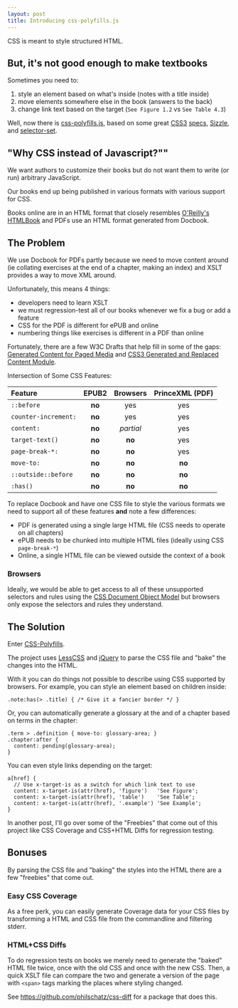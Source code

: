 ```yaml
---
layout: post
title: Introducing css-polyfills.js
---
```


CSS is meant to style structured HTML.

## But, it's not good enough to make textbooks

Sometimes you need to:

1. style an element based on what's inside (notes with a title inside)
2. move elements somewhere else in the book (answers to the back)
3. change link text based on the target (`See Figure 1.2` vs `See Table 4.3`)

Well, now there is [css-polyfills.js](/css-polyfills.js/), based on some great [CSS3](http://www.w3.org/TR/css3-content/) [specs](http://www.w3.org/TR/css3-gcpm/), [Sizzle](http://sizzlejs.com), and [selector-set](https://github.com/josh/selector-set).


## "Why CSS instead of Javascript?""

We want authors to customize their books but do not want them to write (or run) arbitrary JavaScript.

Our books end up being published in various formats with various support for CSS.

Books online are in an HTML format that closely resembles [O'Reilly's HTMLBook](https://github.com/oreillymedia/HTMLBook) and PDFs use an HTML format generated from Docbook.

## The Problem

We use Docbook for PDFs partly because we need to move content around (ie collating exercises at the end of a chapter, making an index) and XSLT provides a way to move XML around.

Unfortunately, this means 4 things:

- developers need to learn XSLT
- we must regression-test all of our books whenever we fix a bug or add a feature
- CSS for the PDF is different for ePUB and online
- numbering things like exercises is different in a PDF than online

Fortunately, there are a few W3C Drafts that help fill in some of the gaps: [Generated Content for Paged Media](http://www.w3.org/TR/css3-gcpm/) and [CSS3 Generated and Replaced Content Module](http://www.w3.org/TR/css3-content/).


Intersection of Some CSS Features:

| Feature              | EPUB2   | Browsers  | PrinceXML (PDF) |
| :------------------- | :-----: | :-------: | :-------------: |
| `::before`           | **no**  | yes       | yes             |
| `counter-increment:` | **no**  | yes       | yes             |
| `content:`           | **no**  | _partial_ | yes             |
| `target-text()`      | **no**  | **no**    | yes             |
| `page-break-*:`      | **no**  | **no**    | yes             |
| `move-to:`           | **no**  | **no**    | **no**          |
| `::outside::before`  | **no**  | **no**    | **no**          |
| `:has()`             | **no**  | **no**    | **no**          |

To replace Docbook and have one CSS file to style the various formats we need to support all of these features **and** note a few differences:

- PDF is generated using a single large HTML file (CSS needs to operate on all chapters)
- ePUB needs to be chunked into multiple HTML files (ideally using CSS `page-break-*`)
- Online, a single HTML file can be viewed outside the context of a book


### Browsers

Ideally, we would be able to get access to all of these unsupported selectors and rules using the [CSS Document Object Model](http://www.w3.org/TR/DOM-Level-2-Style/css.html) but browsers only expose the selectors and rules they understand.

## The Solution

Enter [CSS-Polyfills](/css-polyfills.js).

The project uses [LessCSS](http://lesscss.org) and [jQuery](http://jquery.org) to parse the CSS file and "bake" the changes into the HTML.

With it you can do things not possible to describe using CSS supported by browsers. For example, you can style an element based on children inside:

    .note:has(> .title) { /* Give it a fancier border */ }

Or, you can automatically generate a glossary at the and of a chapter based on terms in the chapter:

    .term > .definition { move-to: glossary-area; }
    .chapter:after {
      content: pending(glossary-area);
    }

You can even style links depending on the target:

    a[href] {
      // Use x-target-is as a switch for which link text to use
      content: x-target-is(attr(href), 'figure')   'See Figure';
      content: x-target-is(attr(href), 'table')    'See Table';
      content: x-target-is(attr(href), '.example') 'See Example';
    }

In another post, I'll go over some of the "Freebies" that come out of this project like CSS Coverage and CSS+HTML Diffs for regression testing.


## Bonuses

By parsing the CSS file and "baking" the styles into the HTML there are a few "freebies" that come out.

### Easy CSS Coverage

As a free perk, you can easily generate Coverage data for your CSS files by transforming a HTML and CSS file from the commandline and filtering stderr.

### HTML+CSS Diffs

To do regression tests on books we merely need to generate the "baked" HTML file twice, once with the old CSS and once with the new CSS.
Then, a quick XSLT file can compare the two and generate a version of the page with `<span>` tags marking the places where styling changed.

See <https://github.com/philschatz/css-diff> for a package that does this.
